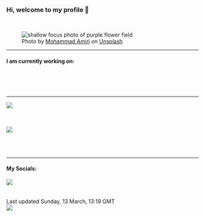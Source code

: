 <h3>Hi, welcome to my profile 👋</h3>

<br />
<figure>
  <img
    src="https://images.unsplash.com/photo-1492163148558-d6d8a9fb50c1?crop=entropy&cs=tinysrgb&fit=max&fm=jpg&ixid=MnwyNzQ3MDB8MHwxfHJhbmRvbXx8fHx8fHx8fDE2NDcxNzQxNDg&ixlib=rb-1.2.1&q=80&w=1080&auto=format"
    alt="shallow focus photo of purple flower field" 
  />
  <figcaption>Photo by <a
    href="https://unsplash.com/@iranskids?utm_source=Profile%20readme&utm_medium=referral">Mohammad Amiri</a> on <a
    href="https://unsplash.com/?utm_source=Profile%20readme&utm_medium=referral">Unsplash</a></figcaption>
</figure>


<hr />
<h4>I am currently working on:</h4>
<a href=""></a>

<br /><br /><br />

<hr />
<img
  src="https://github-readme-stats.vercel.app/api?username=shanelucy&show_icons=true&theme=calm"
/>
<br /><br /><br />

<img 
  src="https://github-readme-stats.vercel.app/api/top-langs/?username=shanelucy&theme=calm"
/>
<br /><br /><br /><br />
<hr />
<h4>My Socials:</h4>
<a href="https://uk.linkedin.com/in/shane-lucy-4735b616a">
  <img
    src="https://img.shields.io/badge/linkedin%20-%230077B5.svg?&style=for-the-badge&logo=linkedin&logoColor=white"
  />
</a>
<br /><br /><br />
Last updated Sunday, 13 March, 13:19 GMT
<br />
<img
  src="https://github.com/ShaneLucy/ShaneLucy/workflows/README%20build/badge.svg"
/>
